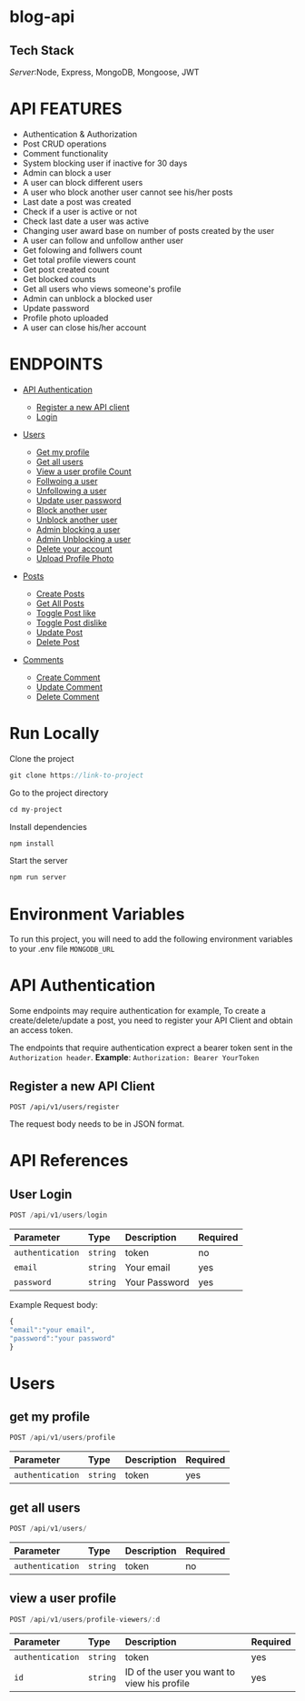# blog-api

## Tech Stack

_Server_:Node, Express, MongoDB, Mongoose, JWT

# API FEATURES
- Authentication & Authorization
- Post CRUD operations
- Comment functionality
- System blocking user if inactive for 30 days
- Admin can block a user
- A user can block different users
- A user who block another user cannot see his/her posts
- Last date a post was created 
- Check if a user is active or not
- Check last date a  user was active
- Changing user award base on number of posts created by the user
- A user can follow and unfollow anther user
- Get folowing and follwers count
- Get total profile viewers count
- Get post created count
- Get blocked counts
- Get all users who views someone's profile
- Admin can unblock a blocked user
- Update password
- Profile photo uploaded
- A user can close his/her account

# ENDPOINTS
-  [API Authentication](#API-Authentication)
    - [Register a new API client](#Register-a-new-API-Client)
    - [Login](#User-Login)
-  [Users](#Users)
    - [Get my profile](#get-my-profile)
    - [Get all users](#get-all-users)
    - [View a user profile Count](#view-a-user-profile)
    - [Follwoing a user](Follwoing-a-user)
    - [Unfollowing a user]()
    - [Update user password]()
    - [Block another user](e)
    - [Unblock another user]()
    - [Admin blocking a user]()
    - [Admin Unblocking a user]()
    - [Delete your account]()
    - [Upload Profile Photo]()
    
-  [Posts]()
    - [Create Posts]()
    - [Get All Posts]()
    - [Toggle Post like]()
    - [Toggle Post dislike]()
    - [Update Post]()
    - [Delete Post]()
    
-  [Comments]()
    - [Create Comment]()
    - [Update Comment]()
    - [Delete Comment]()

# Run Locally
Clone the project
```Javascript 
git clone https://link-to-project
```
Go to the project directory
```Javascript
cd my-project
```
Install dependencies
```Javascript
npm install
```
Start the server
```Javascript
npm run server
```
# Environment Variables
To run this project, you will need to add the following environment variables to your .env file
`MONGODB_URL`

# API Authentication
Some endpoints may require authentication for example, To create a create/delete/update a post, you need to register your API Client and obtain an access token.

The endpoints that require authentication exprect a bearer token sent in the `Authorization header`.
__Example__:
`Authorization: Bearer YourToken`

## Register a new API Client
```http
POST /api/v1/users/register
```
The request body needs to be in JSON format.

# API References
## User Login
```Javascript
POST /api/v1/users/login
```
|Parameter|Type|Description|Required|
|:--------|:----|:---------|:-------|
|`authentication`|`string`|token|no|
|`email`|`string`|Your email|yes|
|`password`|`string`|Your Password|yes|

Example Request body:
```Javascript
{
"email":"your email",
"password":"your password"
}
```
# Users
## get my profile
```Javascript
POST /api/v1/users/profile
```
|Parameter|Type|Description|Required|
|:--------|:----|:---------|:-------|
|`authentication`|`string`|token|yes|

## get all users
```Javascript
POST /api/v1/users/
```
|Parameter|Type|Description|Required|
|:--------|:----|:---------|:-------|
|`authentication`|`string`|token|no|

## view a user profile
```Javascript
POST /api/v1/users/profile-viewers/:d
```
|Parameter|Type|Description|Required|
|:--------|:----|:---------|:-------|
|`authentication`|`string`|token|yes|
|`id`|`string`|ID of the user you want to view his profile|yes|

  


